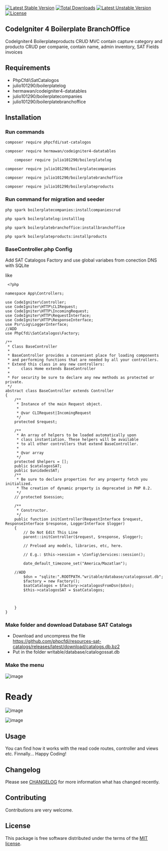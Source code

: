 [![Latest Stable Version](https://poser.okvpn.org/julio101290/boilerplateproducts/v/stable)](https://packagist.org/packages/julio101290/boilerplateproducts) [![Total Downloads](https://poser.okvpn.org/julio101290/boilerplateproducts/downloads)](https://packagist.org/packages/julio101290/boilerplateproducts) [![Latest Unstable Version](https://poser.okvpn.org/julio101290/boilerplateproducts/v/unstable)](https://packagist.org/packages/julio101290/boilerplateproducts) [![License](https://poser.okvpn.org/julio101290/boilerplateproducts/license)](https://packagist.org/packages/julio101290/boilerplateproducts)

## CodeIgniter 4 Boilerplate BranchOffice
CodeIgniter4 Boilerplateproducts CRUD MVC contain capture category and producto CRUD per companie, contain name, admin inventory, SAT Fields invoices


## Requirements
* PhpCfdi\SatCatalogos
* julio101290/boilerplatelog
* hermawan/codeigniter4-datatables
* julio101290/boilerplatecompanies
* julio101290/boilerplatebranchoffice

## Installation

### Run commands
	
 	composer require phpcfdi/sat-catalogos

   	composer require hermawan/codeigniter4-datatables

     	composer require julio101290/boilerplatelog

	composer require julio101290/boilerplatecompanies

 	composer require julio101290/boilerplatebranchoffice

   	composer require julio101290/boilerplateproducts

### Run command for migration and seeder

	php spark boilerplatecompanies:installcompaniescrud

 	php spark boilerplatelog:installlog

  	php spark boilerplatebranchoffice:installbranchoffice

 	php spark boilerplateproducts:installproducts

 ### BaseController.php Config

 Add SAT Catalogos Factory and use global variabes from conection DNS with SQLite

 like

	 <?php
	
	namespace App\Controllers;
	
	use CodeIgniter\Controller;
	use CodeIgniter\HTTP\CLIRequest;
	use CodeIgniter\HTTP\IncomingRequest;
	use CodeIgniter\HTTP\RequestInterface;
	use CodeIgniter\HTTP\ResponseInterface;
	use Psr\Log\LoggerInterface;
 	//ADD
	use PhpCfdi\SatCatalogos\Factory;
	
	/**
	 * Class BaseController
	 *
	 * BaseController provides a convenient place for loading components
	 * and performing functions that are needed by all your controllers.
	 * Extend this class in any new controllers:
	 *     class Home extends BaseController
	 *
	 * For security be sure to declare any new methods as protected or private.
	 */
	abstract class BaseController extends Controller
	{
	    /**
	     * Instance of the main Request object.
	     *
	     * @var CLIRequest|IncomingRequest
	     */
	    protected $request;
	
	    /**
	     * An array of helpers to be loaded automatically upon
	     * class instantiation. These helpers will be available
	     * to all other controllers that extend BaseController.
	     *
	     * @var array
	     */
	    protected $helpers = [];
	    public $catalogosSAT;
	    public $unidadesSAT;
	    /**
	     * Be sure to declare properties for any property fetch you initialized.
	     * The creation of dynamic property is deprecated in PHP 8.2.
	     */
	    // protected $session;
	
	    /**
	     * Constructor.
	     */
	    public function initController(RequestInterface $request, ResponseInterface $response, LoggerInterface $logger)
	    {
	        // Do Not Edit This Line
	        parent::initController($request, $response, $logger);
	
	        // Preload any models, libraries, etc, here.
	
	        // E.g.: $this->session = \Config\Services::session();
	        
	        date_default_timezone_set("America/Mazatlan");
	
		//ADD
	        $dsn = "sqlite:".ROOTPATH."writable/database/catalogossat.db";
	        $factory = new Factory();
	        $satCatalogos = $factory->catalogosFromDsn($dsn);
	        $this->catalogosSAT = $satCatalogos;
	        
	       
	       
	    }
	}

 
### Make folder and download Database SAT Catalogs
* Download and uncompress the file https://github.com/phpcfdi/resources-sat-catalogs/releases/latest/download/catalogs.db.bz2
* Put in the folder writable/database/catalogossat.db

### Make the menu
![image](https://github.com/user-attachments/assets/3377700f-e5bc-4317-95a4-3b800bead3e5)


# Ready

![image](https://github.com/user-attachments/assets/e844eb79-33a5-43e7-9809-c939b8e1028e)

![image](https://github.com/user-attachments/assets/02d65119-62b4-4040-984c-aae92f763c34)


Usage
-----
You can find how it works with the read code routes, controller and views etc. Finnally... Happy Coding!

Changelog
--------
Please see [CHANGELOG](CHANGELOG.md) for more information what has changed recently.

Contributing
------------
Contributions are very welcome.

License
-------

This package is free software distributed under the terms of the [MIT license](LICENSE.md).
